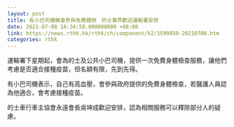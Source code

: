 ```yaml
---
layout: post
title: 有小巴司機稱會參與免費體檢　的士業界歡迎運輸署安排
date: 2021-07-08 18:34:58.000000000 +08:00
link: https://news.rthk.hk/rthk/ch/component/k2/1599850-20210708.htm
categories: rthk
---
```


運輸署下星期起，會為的士及公共小巴司機，提供一次免費身體檢查服務，讓他們考慮是否適合接種疫苗，但名額有限，先到先得。

有小巴司機表示，自己有高血壓，會參與政府提供的免費身體檢查，若醫護人員認為他適合，會考慮接種疫苗。

的士車行車主協會永遠會長吳坤成歡迎安排，認為相關服務可以釋除部分人的疑慮。
